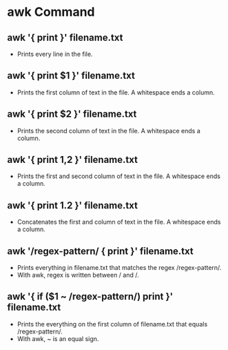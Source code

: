 # awk Command

## awk '{ print }' filename.txt
* Prints every line in the file. 

## awk '{ print $1 }' filename.txt
* Prints the first column of text in the file. A whitespace ends a column.

## awk '{ print $2 }' filename.txt
* Prints the second column of text in the file. A whitespace ends a column.

## awk '{ print $1,$2 }' filename.txt
* Prints the first and second column of text in the file. A whitespace ends a column.

## awk '{ print $1.$2 }' filename.txt
* Concatenates the first and column of text in the file. A whitespace ends a column.

## awk '/regex-pattern/ { print }' filename.txt
* Prints everything in filename.txt that matches the regex /regex-pattern/.
* With awk, regex is written between / and /.

## awk '{ if ($1 ~ /regex-pattern/) print }' filename.txt
* Prints the everything on the first column of filename.txt that equals /regex-pattern/.
* With awk, ~ is an equal sign. 
